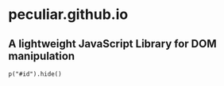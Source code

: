 # peculiar.github.io
## A lightweight JavaScript Library for DOM manipulation
<code>p("#id").hide()</code>
